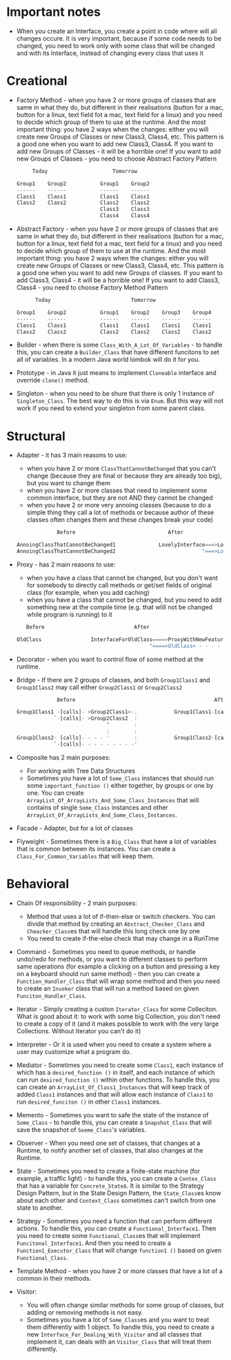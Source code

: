 # Important notes

- When you create an Interface, you create a point in code where will all changes occure. It is very important, because if some code needs to be changed, you need to work only with some class that will be changed and with its Interface, instead of changing every class that uses it

# Creational

- Factory Method - when you have 2 or more groups of classes that are same in what they do, but different in their realisations (button for a mac, button for a linux, text field fot a mac, text field for a linux) and you need to decide which group of them to use at the runtime. And the most important thing: you have 2 ways when the changes: either you will create new Groups of Classes or new Class3, Class4, etc. This pattern is a good one when you want to add new Class3, Class4. If you want to add new Groups of Classes - it will be a horrible one! If you want to add new Groups of Classes - you need to choose Abstract Factory Pattern
    ```Rust
         Today                     Tomorrow

    Group1    Group2           Group1    Group2
    ------    ------           ------    ------
    Class1    Class1           Class1    Class1
    Class2    Class2           Class2    Class2
                               Class3    Class3
                               Class4    Class4
    ```

- Abstract Factory - when you have 2 or more groups of classes that are same in what they do, but different in their realisations (button for a mac, button for a linux, text field fot a mac, text field for a linux) and you need to decide which group of them to use at the runtime. And the most important thing: you have 2 ways when the changes: either you will create new Groups of Classes or new Class3, Class4, etc. This pattern is a good one when you want to add new Groups of classes. If you want to add Class3, Class4 - it will be a horrible one! If you want to add Class3, Class4 - you need to choose Factory Method Pattern
    ```Rust
          Today                          Tomorrow
    
    Group1    Group2           Group1    Group2    Group3    Group4
    ------    ------           ------    ------    ------    ------
    Class1    Class1           Class1    Class1    Class1    Class1
    Class2    Class2           Class2    Class2    Class2    Class2
    ```

- Builder - when there is some `Class_With_A_Lot_Of_Variables` - to handle this, you can create a `Builder_Class` that have different funcitons to set all of variables. In a modern Java world lombok will do it for you.

- Prototype - in Java it just means to implement `Cloneable` interface and override `clone()` method.

- Singleton - when you need to be shure that there is only 1 instance of `Singleton_Class`. The best way to do this is via `Enum`. But this way will not work if you need to extend your singleton from some parent class.





# Structural

- Adapter - it has 3 main reasons to use:
    - when you have 2 or more `ClassThatCannotBeChanged` that you can't change (because they are final or because they are already too big), but you want to change them
    - when you have 2 or more classes that need to implement some common interface, but they are not AND they cannot be changed
    - when you have 2 or more very annoing classes (because to do a simple thing they call a lot of methods or because author of these classes often changes them and these changes break your code)
    ```Rust
                 Before                              After

    AnnoingClassThatCannotBeChanged1              LovelyInterface===>LovelyClass1====>AnnoingClassThatCannotBeChanged1
    AnnoingClassThatCannotBeChanged2                            "===>LovelyClass2====>AnnoingClassThatCannotBeChanged2
    ```

- Proxy - has 2 main reasons to use:
    - when you have a class that cannot be changed, but you don't want for somebody to directly call methods or get/set fields of original class (for example, when you add caching)
    - when you have a class that cannot be changed, but you need to add something new at the compile time (e.g. that wlill not be changed while program is running) to it
    ```Rust
       Before                             After

    OldClass                InterfaceForOldClass====>ProxyWithNewFeatures- - [calls].
                                               "====>OldClass< - - - - - - - - - - -'
    ```

- Decorator - when you want to control flow of some method at the runtime.

- Bridge - If there are 2 groups of classes, and both `Group1Class1` and `Group1Class2` may call either `Group2Class1` or `Group2Class2`
    ```Rust
                 Before                                             After

    Group1Class1 -[calls]- >Group2Class1<-.            Group1Class1-[calls]-                                         Group2Class1
                `-[calls]- >Group2Class2  :                                  \                                        ||
                                 ^        :                                   AbstractGroup1-[calls]->AbstractGroup2==++
                                 :        :                                  /                                        ||
    Group1Class2- [calls]- - - - '        :            Group1Class2-[calls]-                                         Group2Class2
                `-[calls]- - - - - - - - -'
    ```

- Composite has 2 main purposes:
    - For working with Tree Data Structures 
    - Sometimes you have a lot of `Some_Class` instances that should run some `important_function ()` either together, by groups or one by one. You can create `ArrayList_Of_ArrayLists_And_Some_Class_Instances` that will contains of single `Some_Class` instances and other `ArrayList_Of_ArrayLists_And_Some_Class_Instances`.

- Facade - Adapter, but for a lot of classes

- Flyweight - Sometimes there is a `Big_Class` that have a lot of variables that is common between its instances. You can create a `Class_For_Common_Variables` that will keep them.





# Behavioral

- Chain Of responsibility - 2 main purposes:
    - Method that uses a lot of if-then-else or switch checkers. You can divide that method by creating an `Abstract_Checker_Class` and `Cheacker_Class`es that will handle this long check one by one
    - You need to create if-the-else check that may change in a RunTime

- Command - Sometimes you need to queue methods, or handle undo/redo for methods, or you want to different classes to perform same operations (for example a clicking on a button and pressing a key on a keyboard should run same method) - then you can create a `Function_Handler_Class` that will wrap some method and then you need to create an `Invoker` class that will run a method based on given `Funciton_Handler_Class`.

- Iterator - Simply creating a custon `Iterator_Class` for some Colleciton. What is good about it: to work with some big Collection, you don't need to create a copy of it (and it makes possible to work with the very large Collections. Without Iterator you can't do it)

- Interpreter - Or it is used when you need to create a system where a user may customize what a program do.

- Mediator - Sometimes you need to create some `Class1`, each instance of which has a `desired_function ()` in itself, and each instance of which can run `desired_function ()` within other functions. To handle this, you can create an `ArrayList_Of_Class1_Instances` that will keep track of added `Class1` instances and that will allow each instance of `Class1` to run `desired_funciton ()` in other `Class1` instances.

- Memento - Sometimes you want to safe the state of the instance of `Some_Class` - to handle this, you can create a `Snapshot_Class` that will save the snapshot of `Soeme_Class`'s variables.

- Observer - When you need one set of classes, that changes at a Runtime, to notify another set of classes, that also changes at the Runtime. 

- State - Sometimes you need to create a finite-state machine (for example, a traffic light) - to handle this, you can create a `Contex_Class` that has a variable for `Concrete_State`s. It is similar to the Strategy Design Pattern, but in the State Design Pattern, the `State_Class`es know about each other and `Context_Class` sometimes can't switch from one state to another.

- Strategy - Sometimes you need a function that can perform different actions. To handle this, you can create a `Functional_Interface1`. Then you need to create some `Functional_Class`es that will implement `Funcitonal_Interface1`. And then you need to create a `Function1_Executor_Class` that will change `function1 ()` based on given `Functional_Class`.

- Template Method - when you have 2 or more classes that have a lot of a common in their methods.

- Visitor:
    - You will often change similar methods for some group of classes, but adding or removing methods is not easy.
    - Sometimes you have a lot of `Some_Class`es and you want to treat them differently with 1 object. To handle this, you need to create a new `Interface_For_Dealing_With_Visitor` and all classes that implement it, can deals with an `Visitor_Class` that will treat them differently.
